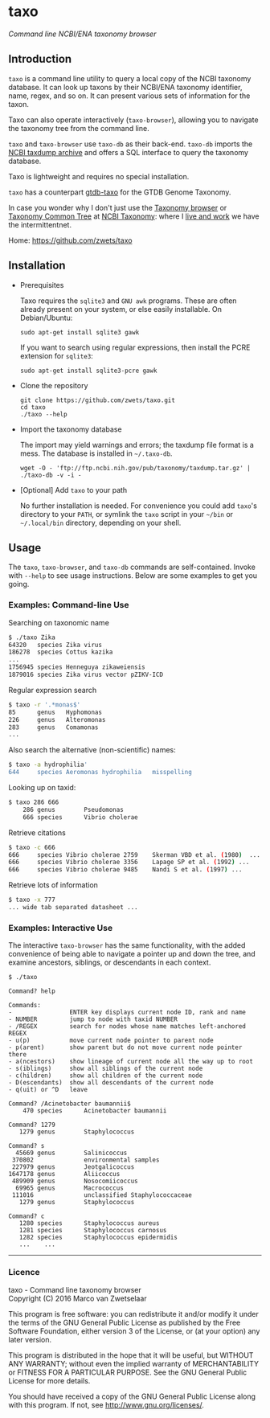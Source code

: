 # taxo

_Command line NCBI/ENA taxonomy browser_

## Introduction

`taxo` is a command line utility to query a local copy of the NCBI taxonomy
database.  It can look up taxons by their NCBI/ENA taxonomy identifier, name,
regex, and so on.  It can present various sets of information for the taxon.

Taxo can also operate interactively (`taxo-browser`), allowing you to navigate
the taxonomy tree from the command line.

`taxo` and `taxo-browser` use `taxo-db` as their back-end.  `taxo-db` imports
the [NCBI taxdump archive](ftp://ftp.ncbi.nih.gov/pub/taxonomy/taxdump.tar.gz)
and offers a SQL interface to query the taxonomy database.

Taxo is lightweight and requires no special installation.

`taxo` has a counterpart [gtdb-taxo](https://github.com/zwets/gtdb-taxo) for
the GTDB Genome Taxonomy.

In case you wonder why I don't just use the
[Taxonomy browser](http://www.ncbi.nlm.nih.gov/Taxonomy/Browser/wwwtax.cgi?mode=Root)
or [Taxonomy Common Tree](http://www.ncbi.nlm.nih.gov/Taxonomy/CommonTree/wwwcmt.cgi)
at [NCBI Taxonomy](http://www.ncbi.nlm.nih.gov/guide/taxonomy/): where I
[live and work](http://io.zwets.it/about) we have the intermittentnet.

Home: <https://github.com/zwets/taxo>


## Installation

* Prerequisites

  Taxo requires the `sqlite3` and `GNU awk` programs.  These are often already
  present on your system, or else easily installable.  On Debian/Ubuntu:

      sudo apt-get install sqlite3 gawk

  If you want to search using regular expressions, then install the PCRE
  extension for `sqlite3`:

      sudo apt-get install sqlite3-pcre gawk

* Clone the repository

      git clone https://github.com/zwets/taxo.git
      cd taxo
      ./taxo --help

* Import the taxonomy database

  The import may yield warnings and errors; the taxdump file format is a mess.
  The database is installed in `~/.taxo-db`.

      wget -O - 'ftp://ftp.ncbi.nih.gov/pub/taxonomy/taxdump.tar.gz' | ./taxo-db -v -i -

* [Optional] Add `taxo` to your path

  No further installation is needed.  For convenience you could add `taxo`'s
  directory to your `PATH`, or symlink the `taxo` script in your `~/bin` or
  `~/.local/bin` directory, depending on your shell.


## Usage

The `taxo`, `taxo-browser`, and `taxo-db` commands are self-contained.  Invoke
with `--help` to see usage instructions.  Below are some examples to get you going.

### Examples: Command-line Use

Searching on taxonomic name

```bash
$ ./taxo Zika
64320   species Zika virus
186278  species Cottus kazika
...
1756945 species Henneguya zikaweiensis
1879016 species Zika virus vector pZIKV-ICD
```

Regular expression search

```bash
$ taxo -r '.*monas$'
85      genus   Hyphomonas
226     genus   Alteromonas
283     genus   Comamonas
...
```

Also search the alternative (non-scientific) names:

```bash
$ taxo -a hydrophilia'
644     species Aeromonas hydrophilia   misspelling
```

Looking up on taxid:

```bash
$ taxo 286 666
    286 genus        Pseudomonas
    666 species      Vibrio cholerae
```

Retrieve citations

```bash
$ taxo -c 666
666     species Vibrio cholerae 2759    Skerman VBD et al. (1980)  ...
666     species Vibrio cholerae 3356    Lapage SP et al. (1992) ...
666     species Vibrio cholerae 9485    Nandi S et al. (1997) ...
```

Retrieve lots of information

```bash
$ taxo -x 777
... wide tab separated datasheet ...
```

### Examples: Interactive Use

The interactive `taxo-browser` has the same functionality, with the
added convenience of being able to navigate a pointer up and down the
tree, and examine ancestors, siblings, or descendants in each context.

```
$ ./taxo

Command? help

Commands:
-                ENTER key displays current node ID, rank and name
- NUMBER         jump to node with taxid NUMBER
- /REGEX         search for nodes whose name matches left-anchored REGEX
- u(p)           move current node pointer to parent node
- p(arent)       show parent but do not move current node pointer there
- a(ncestors)    show lineage of current node all the way up to root
- s(iblings)     show all siblings of the current node
- c(hildren)     show all children of the current node
- D(escendants)  show all descendants of the current node
- q(uit) or ^D   leave

Command? /Acinetobacter baumannii$
    470 species      Acinetobacter baumannii

Command? 1279
   1279 genus        Staphylococcus

Command? s
  45669 genus        Salinicoccus
 370802              environmental samples
 227979 genus        Jeotgalicoccus
1647178 genus        Aliicoccus
 489909 genus        Nosocomiicoccus
  69965 genus        Macrococcus
 111016              unclassified Staphylococcaceae
   1279 genus        Staphylococcus

Command? c
   1280 species      Staphylococcus aureus
   1281 species      Staphylococcus carnosus
   1282 species      Staphylococcus epidermidis
   ...    ...
```

---

### Licence

taxo - Command line taxonomy browser  
Copyright (C) 2016  Marco van Zwetselaar

This program is free software: you can redistribute it and/or modify
it under the terms of the GNU General Public License as published by
the Free Software Foundation, either version 3 of the License, or
(at your option) any later version.

This program is distributed in the hope that it will be useful,
but WITHOUT ANY WARRANTY; without even the implied warranty of
MERCHANTABILITY or FITNESS FOR A PARTICULAR PURPOSE.  See the
GNU General Public License for more details.

You should have received a copy of the GNU General Public License
along with this program.  If not, see <http://www.gnu.org/licenses/>.


